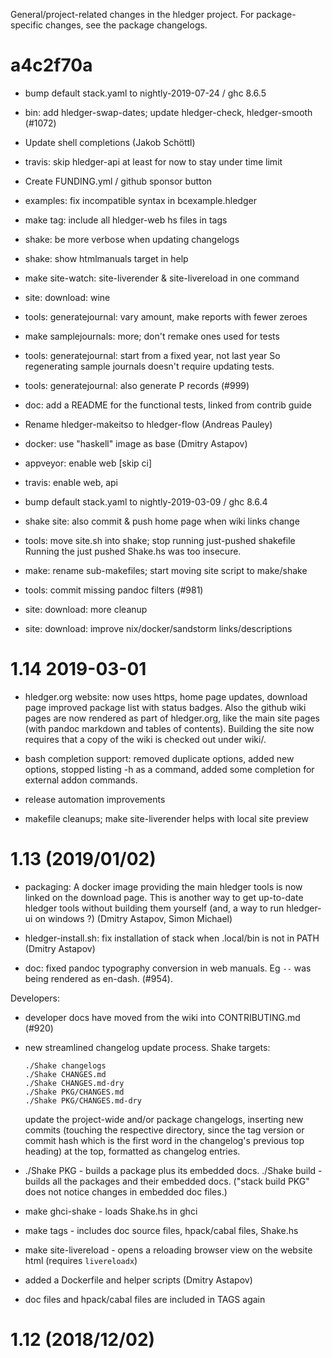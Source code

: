 General/project-related changes in the hledger project. 
For package-specific changes, see the package changelogs.

# a4c2f70a

- bump default stack.yaml to nightly-2019-07-24 / ghc 8.6.5

- bin: add hledger-swap-dates; update hledger-check, hledger-smooth (#1072)

- Update shell completions (Jakob Schöttl)

- travis: skip hledger-api at least for now to stay under time limit

- Create FUNDING.yml / github sponsor button

- examples: fix incompatible syntax in bcexample.hledger

- make tag: include all hledger-web hs files in tags

- shake: be more verbose when updating changelogs

- shake: show htmlmanuals target in help

- make site-watch: site-liverender & site-livereload in one command

- site: download: wine

- tools: generatejournal: vary amount, make reports with fewer zeroes

- make samplejournals: more; don't remake ones used for tests

- tools: generatejournal: start from a fixed year, not last year
  So regenerating sample journals doesn't require updating tests.

- tools: generatejournal: also generate P records (#999)

- doc: add a README for the functional tests, linked from contrib guide

- Rename hledger-makeitso to hledger-flow (Andreas Pauley)

- docker: use "haskell" image as base (Dmitry Astapov)

- appveyor: enable web
  [skip ci]

- travis: enable web, api

- bump default stack.yaml to nightly-2019-03-09 / ghc 8.6.4

- shake site: also commit & push home page when wiki links change

- tools: move site.sh into shake; stop running just-pushed shakefile
  Running the just pushed Shake.hs was too insecure.

- make: rename sub-makefiles; start moving site script to make/shake

- tools: commit missing pandoc filters (#981)

- site: download: more cleanup

- site: download: improve nix/docker/sandstorm links/descriptions



# 1.14 2019-03-01

- hledger.org website: now uses https, home page updates,
  download page improved package list with status badges.
  Also the github wiki pages are now rendered as part of hledger.org,
  like the main site pages (with pandoc markdown and tables of contents).
  Building the site now requires that a copy of the wiki is checked out
  under wiki/.

- bash completion support: removed duplicate options, added new
  options, stopped listing -h as a command, added some completion for
  external addon commands.

- release automation improvements

- makefile cleanups; make site-liverender helps with local site preview

# 1.13 (2019/01/02)

- packaging: A docker image providing the main hledger tools is now
  linked on the download page. This is another way to get up-to-date
  hledger tools without building them yourself (and, a way to run
  hledger-ui on windows ?) (Dmitry Astapov, Simon Michael)

- hledger-install.sh: fix installation of stack when .local/bin is not
  in PATH (Dmitry Astapov)

- doc: fixed pandoc typography conversion in web manuals. Eg `--` was
  being rendered as en-dash. (#954).

Developers:

- developer docs have moved from the wiki into CONTRIBUTING.md (#920)

- new streamlined changelog update process. Shake targets:
  
      ./Shake changelogs
      ./Shake CHANGES.md
      ./Shake CHANGES.md-dry
      ./Shake PKG/CHANGES.md
      ./Shake PKG/CHANGES.md-dry

  update the project-wide and/or package changelogs, inserting new
  commits (touching the respective directory, since the tag version or
  commit hash which is the first word in the changelog's previous top
  heading) at the top, formatted as changelog entries.

- ./Shake PKG - builds a package plus its embedded docs.
  ./Shake build - builds all the packages and their embedded docs.
  ("stack build PKG" does not notice changes in embedded doc files.)

- make ghci-shake - loads Shake.hs in ghci

- make tags - includes doc source files, hpack/cabal files, Shake.hs

- make site-livereload - opens a reloading browser view on the website html
  (requires `livereloadx`)

- added a Dockerfile and helper scripts (Dmitry Astapov)
  
- doc files and hpack/cabal files are included in TAGS again

# 1.12 (2018/12/02)
